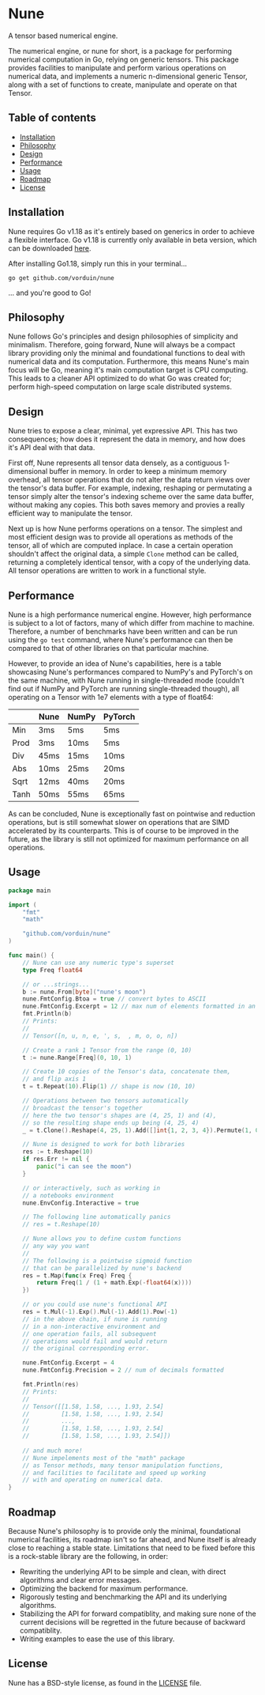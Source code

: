 # Nune
A tensor based numerical engine.

The numerical engine, or nune for short, is a package for performing numerical computation in Go, relying on generic tensors.
This package provides facilities to manipulate and perform various operations on numerical data, and implements a numeric n-dimensional generic Tensor, along with a set of functions to create, manipulate and operate on that Tensor.

## Table of contents
- [Installation](#Installation)
- [Philosophy](#Philosophy)
- [Design](#Design)
- [Performance](#Performance)
- [Usage](#Usage)
- [Roadmap](#Roadmap)
- [License](#License)

## Installation
Nune requires Go v1.18 as it's entirely based on generics in order to achieve a flexible interface.
Go v1.18 is currently only available in beta version, which can be downloaded [here](https://go.dev/dl/).

After installing Go1.18, simply run this in your terminal...
```
go get github.com/vorduin/nune
```
... and you're good to Go!

## Philosophy
Nune follows Go's principles and design philosophies of simplicity and minimalism.
Therefore, going forward, Nune will always be a compact library providing only the minimal and foundational functions to deal with numerical data and its computation.
Furthermore, this means Nune's main focus will be Go, meaning it's main computation target is CPU computing. This leads to a cleaner API optimized to do what Go was created for; perform high-speed computation on large scale distributed systems.

## Design
Nune tries to expose a clear, minimal, yet expressive API. This has two consequences; how does it represent the data in memory, and how does it's API deal with that data.

First off, Nune represents all tensor data densely, as a contiguous 1-dimensional buffer in memory. In order to keep a minimum memory overhead, all tensor operations that do not alter the data return views over the tensor's data buffer. For example, indexing, reshaping or permutating a tensor simply alter the tensor's indexing scheme over the same data buffer, without making any copies. This both saves memory and provies a really efficient way to manipulate the tensor.

Next up is how Nune performs operations on a tensor. The simplest and most efficient design was to provide all operations as methods of the tensor, all of which are computed inplace. In case a certain operation shouldn't affect the original data, a simple `Clone` method can be called, returning a completely identical tensor, with a copy of the underlying data. All tensor operations are written to work in a functional style.

## Performance
Nune is a high performance numerical engine. However, high performance is subject to a lot of factors, many of which differ from machine to machine.
Therefore, a number of benchmarks have been written and can be run using the `go test` command, where Nune's performance can then be compared to that of other libraries on that particular machine.

However, to provide an idea of Nune's capabilities, here is a table showcasing Nune's performances compared to NumPy's and PyTorch's on the same machine, with Nune running in single-threaded mode (couldn't find out if NumPy and PyTorch are running single-threaded though), all operating on a Tensor with 1e7 elements with a type of float64:

|      | Nune | NumPy | PyTorch |
|------|------|-------|---------|
| Min  |  3ms | 5ms   | 5ms     |
| Prod | 3ms  | 10ms  | 5ms     |
| Div  | 45ms | 15ms  | 10ms    |
| Abs  | 10ms | 25ms  | 20ms    |
| Sqrt | 12ms | 40ms  | 20ms    |
| Tanh | 50ms | 55ms  | 65ms    |

As can be concluded, Nune is exceptionally fast on pointwise and reduction operations, but is still somewhat slower on operations that are SIMD accelerated by its counterparts. This is of course to be improved in the future, as the library is still not optimized for maximum performance on all operations.

## Usage
```Go
package main

import (
	"fmt"
	"math"

	"github.com/vorduin/nune"
)

func main() {
	// Nune can use any numeric type's superset
	type Freq float64

	// or ...strings...
	b := nune.From[byte]("nune's moon")
	nune.FmtConfig.Btoa = true // convert bytes to ASCII
	nune.FmtConfig.Excerpt = 12 // max num of elements formatted in an axis
	fmt.Println(b)
	// Prints:
	//
	// Tensor([n, u, n, e, ', s,  , m, o, o, n])

	// Create a rank 1 Tensor from the range (0, 10)
	t := nune.Range[Freq](0, 10, 1)

	// Create 10 copies of the Tensor's data, concatenate them,
	// and flip axis 1
	t = t.Repeat(10).Flip(1) // shape is now (10, 10)

	// Operations between two tensors automatically
	// broadcast the tensor's together
	// here the two tensor's shapes are (4, 25, 1) and (4),
	// so the resulting shape ends up being (4, 25, 4)
	_ = t.Clone().Reshape(4, 25, 1).Add([]int{1, 2, 3, 4}).Permute(1, 0, 2)

	// Nune is designed to work for both libraries
	res := t.Reshape(10)
	if res.Err != nil {
		panic("i can see the moon")
	}

	// or interactively, such as working in
	// a notebooks environment
	nune.EnvConfig.Interactive = true

	// The following line automatically panics
	// res = t.Reshape(10)

	// Nune allows you to define custom functions
	// any way you want
	//
	// The following is a pointwise sigmoid function
	// that can be parallelized by nune's backend
	res = t.Map(func(x Freq) Freq {
		return Freq(1 / (1 + math.Exp(-float64(x))))
	})

	// or you could use nune's functional API
	res = t.Mul(-1).Exp().Mul(-1).Add(1).Pow(-1)
	// in the above chain, if nune is running
	// in a non-interactive environment and
	// one operation fails, all subsequent
	// operations would fail and would return
	// the original corresponding error.

	nune.FmtConfig.Excerpt = 4
	nune.FmtConfig.Precision = 2 // num of decimals formatted

	fmt.Println(res)
	// Prints:
	//
	// Tensor([[1.58, 1.58, ..., 1.93, 2.54]
	//         [1.58, 1.58, ..., 1.93, 2.54]
	//         ...,
	//         [1.58, 1.58, ..., 1.93, 2.54]
	//         [1.58, 1.58, ..., 1.93, 2.54]])
	
	// and much more!
	// Nune impelements most of the "math" package
	// as Tensor methods, many tensor manipulation functions,
	// and facilities to facilitate and speed up working
	// with and operating on numerical data.
}
```

## Roadmap
Because Nune's philosophy is to provide only the minimal, foundational numerical facilities, its roadmap isn't so far ahead, and Nune itself is already close to reaching a stable state.
Limitations that need to be fixed before this is a rock-stable library are the following, in order:
 - Rewriting the underlying API to be simple and clean, with direct algorithms and clear error messages.
 - Optimizing the backend for maximum performance.
 - Rigorously testing and benchmarking the API and its underlying algorithms.
 - Stabilizing the API for forward compatiblity, and making sure none of the current decisions will be regretted in the future because of backward compatiblity.
 - Writing examples to ease the use of this library.

## License
Nune has a BSD-style license, as found in the [LICENSE](https://github.com/vorduin/nune/blob/main/LICENSE) file.
